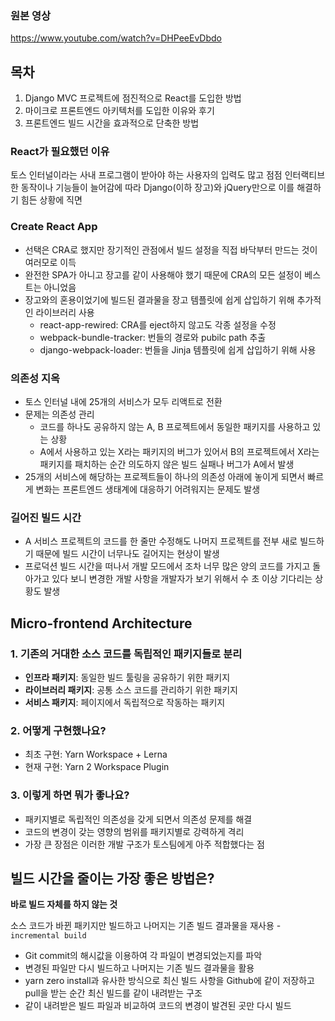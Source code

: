 ### 원본 영상

https://www.youtube.com/watch?v=DHPeeEvDbdo

## 목차

1. Django MVC 프로젝트에 점진적으로 React를 도입한 방법
2. 마이크로 프론트엔드 아키텍처를 도입한 이유와 후기
3. 프론트엔드 빌드 시간을 효과적으로 단축한 방법

### React가 필요했던 이유

토스 인터널이라는 사내 프로그램이 받아야 하는 사용자의 입력도 많고 점점 인터랙티브한 동작이나 기능들이 늘어감에 따라 Django(이하 장고)와 jQuery만으로 이를 해결하기 힘든 상황에 직면

### Create React App

- 선택은 CRA로 했지만 장기적인 관점에서 빌드 설정을 직접 바닥부터 만드는 것이 여러모로 이득
- 완전한 SPA가 아니고 장고를 같이 사용해야 했기 때문에 CRA의 모든 설정이 베스트는 아니었음
- 장고와의 혼용이었기에 빌드된 결과물을 장고 템플릿에 쉽게 삽입하기 위해 추가적인 라이브러리 사용
  - react-app-rewired: CRA를 eject하지 않고도 각종 설정을 수정
  - webpack-bundle-tracker: 번들의 경로와 pubilc path 추출
  - django-webpack-loader: 번들을 Jinja 템플릿에 쉽게 삽입하기 위해 사용

### 의존성 지옥

- 토스 인터널 내에 25개의 서비스가 모두 리액트로 전환
- 문제는 의존성 관리
  - 코드를 하나도 공유하지 않는 A, B 프로젝트에서 동일한 패키지를 사용하고 있는 상황
  - A에서 사용하고 있는 X라는 패키지의 버그가 있어서 B의 프로젝트에서 X라는 패키지를 패치하는 순간 의도하지 않은 빌드 실패나 버그가 A에서 발생
- 25개의 서비스에 해당하는 프로젝트들이 하나의 의존성 아래에 놓이게 되면서 빠르게 변화는 프론트엔드 생태계에 대응하기 어려워지는 문제도 발생

### 길어진 빌드 시간

- A 서비스 프로젝트의 코드를 한 줄만 수정해도 나머지 프로젝트를 전부 새로 빌드하기 때문에 빌드 시간이 너무나도 길어지는 현상이 발생
- 프로덕션 빌드 시간을 떠나서 개발 모드에서 조차 너무 많은 양의 코드를 가지고 돌아가고 있다 보니 변경한 개발 사항을 개발자가 보기 위해서 수 초 이상 기다리는 상황도 발생

## Micro-frontend Architecture

### 1. 기존의 거대한 소스 코드를 독립적인 패키지들로 분리

- **인프라 패키지**: 동일한 빌드 툴링을 공유하기 위한 패키지
- **라이브러리 패키지**: 공통 소스 코드를 관리하기 위한 패키지
- **서비스 패키지**: 페이지에서 독립적으로 작동하는 패키지

### 2. 어떻게 구현했나요?

- 최초 구현: Yarn Workspace + Lerna
- 현재 구현: Yarn 2 Workspace Plugin

### 3. 이렇게 하면 뭐가 좋나요?

- 패키지별로 독립적인 의존성을 갖게 되면서 의존성 문제를 해결
- 코드의 변경이 갖는 영향의 범위를 패키지별로 강력하게 격리
- 가장 큰 장점은 이러한 개발 구조가 토스팀에게 아주 적합했다는 점

## 빌드 시간을 줄이는 가장 좋은 방법은?

**바로 빌드 자체를 하지 않는 것**

소스 코드가 바뀐 패키지만 빌드하고 나머지는 기존 빌드 결과물을 재사용 - `incremental build`

- Git commit의 해시값을 이용하여 각 파일이 변경되었는지를 파악
- 변경된 파일만 다시 빌드하고 나머지는 기존 빌드 결과물을 활용
- yarn zero install과 유사한 방식으로 최신 빌드 사항을 Github에 같이 저장하고 pull을 받는 순간 최신 빌드를 같이 내려받는 구조
- 같이 내려받은 빌드 파일과 비교하여 코드의 변경이 발견된 곳만 다시 빌드
